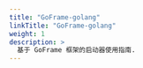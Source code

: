 ```yaml
---
title: "GoFrame-golang"
linkTitle: "GoFrame-golang"
weight: 1
description: >
  基于 GoFrame 框架的启动器使用指南.
---
```

